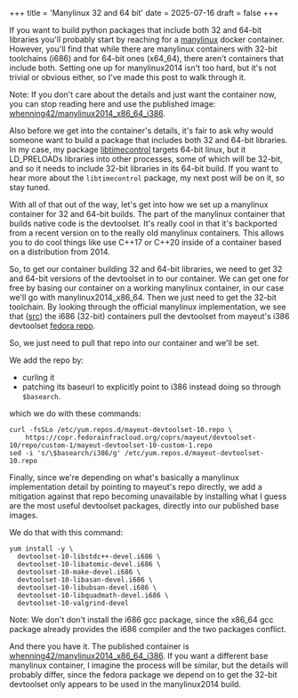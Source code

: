 +++
title = 'Manylinux 32 and 64 bit'
date = 2025-07-16
draft = false
+++


If you want to build python packages that include both 32 and 64-bit libraries
you'll probably start by reaching for a [manylinux](https://github.com/pypa/manylinux)
docker container. However, you'll find that while there are manylinux
containers with 32-bit toolchains (i686) and for 64-bit ones (x64\_64), there
aren't containers that include both. Setting one up for manylinux2014 isn't too
hard, but it's not trivial or obvious either, so I've made this post to walk
through it.

Note: If you don't care about the details and just want the container now, you
can stop reading here and use the published image: [whenning42/manylinux2014\_x86\_64\_i386](https://hub.docker.com/r/whenning42/manylinux2014_x86_64_i386).

Also before we get into the container's details, it's fair to ask why would
someone want to build a package that includes both 32 and 64-bit libraries.
In my case, my package [libtimecontrol](https://pypi.org/project/libtimecontrol/)
targets 64-bit linux, but it LD\_PRELOADs libraries into other processes, some
of which will be 32-bit, and so it needs to include 32-bit libraries in its
64-bit build. If you want to hear more about the `libtimecontrol` package,
my next post will be on it, so stay tuned.

With all of that out of the way, let's get into how we set up a manylinux
container for 32 and 64-bit builds. The part of the manylinux container that
builds native code is the devtoolset. It's really cool in that it's backported
from a recent version on to the really old manylinux containers. This allows
you to do cool things like use C++17 or C++20 inside of a container based
on a distribution from 2014.

So, to get our container building 32 and 64-bit libraries, we need to get 32
and 64-bit versions of the devtoolset in to our container. We can get one for
free by basing our container on a working manylinux container, in our case
we'll go with manylinux2014\_x86\_64. Then we just need to get the 32-bit
toolchain. By looking through the official manylinux implementation, we see
that ([src](https://github.com/pypa/manylinux/blob/0807daf4e5b141de39061e87c4a4edb81f7ab33e/docker/build_scripts/install-runtime-packages.sh#L116))
the i686 (32-bit) containers pull the devtoolset from mayeut's i386 devtoolset
[fedora repo](https://copr.fedorainfracloud.org/coprs/mayeut/devtoolset-10).

So, we just need to pull that repo into our container and we'll be set.

We add the repo by:
- curling it
- patching its baseurl to explicitly point to i386 instead doing so through
`$basearch`.

which we do with these commands:

```
curl -fsSLo /etc/yum.repos.d/mayeut-devtoolset-10.repo \
    https://copr.fedorainfracloud.org/coprs/mayeut/devtoolset-10/repo/custom-1/mayeut-devtoolset-10-custom-1.repo
sed -i 's/\$basearch/i386/g' /etc/yum.repos.d/mayeut-devtoolset-10.repo
```

Finally, since we're depending on what's basically a manylinux implementation
detail by pointing to mayeut's repo directly, we add a mitigation against
that repo becoming unavailable by installing what I guess are the most useful
devtoolset packages, directly into our published base images.

We do that with this command:

```
yum install -y \
  devtoolset-10-libstdc++-devel.i686 \
  devtoolset-10-libatomic-devel.i686 \
  devtoolset-10-make-devel.i686 \
  devtoolset-10-libasan-devel.i686 \
  devtoolset-10-libubsan-devel.i686 \
  devtoolset-10-libquadmath-devel.i686 \
  devtoolset-10-valgrind-devel
```
Note: We don't don't install the i686 gcc package, since the x86\_64 gcc
package already provides the i686 compiler and the two packages conflict.

And there you have it. The published container is
[whenning42/manylinux2014\_x86\_64\_i386](https://hub.docker.com/r/whenning42/manylinux2014_x86_64_i386).
If you want a different base manylinux container, I imagine the process will be
similar, but the details will probably differ, since the fedora package we
depend on to get the 32-bit devtoolset only appears to be used in the
manylinux2014 build.


